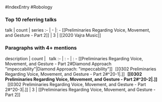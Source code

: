#IndexEntry #Robology

### Top 10 referring talks
talk | count | series
:- | - |: -
[[Preliminaries Regarding Voice, Movement, and Gesture - Part 2]] | 3 | [[2020 Vajra Music]]

### Paragraphs with 4+ mentions
description | count | &nbsp;&nbsp;talk
:- | : - | : -
[[Preliminaries Regarding Voice, Movement, and Gesture - Part 2#Diamond Approach "impeccability"\|Diamond Approach: "impeccability"]] &nbsp;&nbsp;[[0302 Preliminaries Regarding Voice, Movement, and Gesture - Part 2#^20-1\|.]] &nbsp; **[[0302 Preliminaries Regarding Voice, Movement, and Gesture - Part 2#^20-2\|.]]** &nbsp; [[0302 Preliminaries Regarding Voice, Movement, and Gesture - Part 2#^20-3\|.]] | 3 | [[Preliminaries Regarding Voice, Movement, and Gesture - Part 2]]

